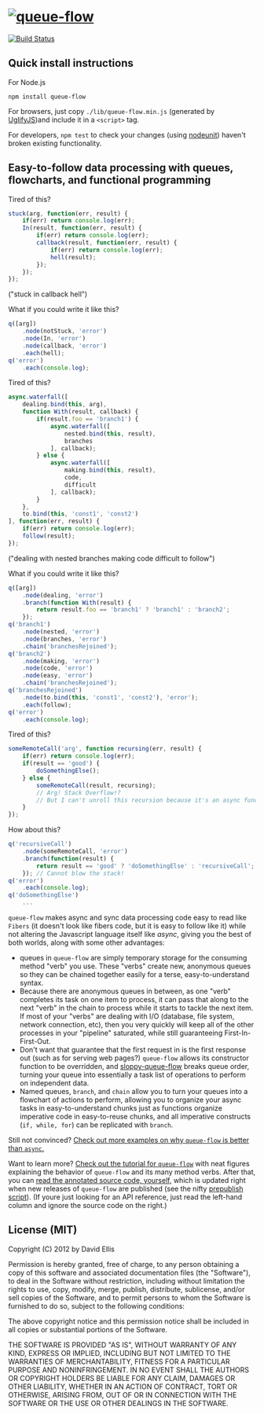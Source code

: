 # [![queue-flow](http://dfellis.github.com/queue-flow/images/queue-flow-logo.svg)](http://dfellis.github.com/queue-flow)

[![Build Status](https://secure.travis-ci.org/dfellis/queue-flow.png)](http://travis-ci.org/dfellis/queue-flow)

## Quick install instructions

For Node.js

    npm install queue-flow

For browsers, just copy ``./lib/queue-flow.min.js`` (generated by [UglifyJS](https://github.com/mishoo/UglifyJS/))and include it in a ``<script>`` tag.

For developers, ``npm test`` to check your changes (using [nodeunit](https://github.com/caolan/nodeunit/)) haven't broken existing functionality.

## Easy-to-follow data processing with queues, flowcharts, and functional programming

Tired of this?

```js
stuck(arg, function(err, result) {
    if(err) return console.log(err);
    In(result, function(err, result) {
        if(err) return console.log(err);
        callback(result, function(err, result) {
            if(err) return console.log(err);
            hell(result);
        });
    });
});
```

("stuck in callback hell")

What if you could write it like this?

```js
q([arg])
    .node(notStuck, 'error')
    .node(In, 'error')
    .node(callback, 'error')
    .each(hell);
q('error')
    .each(console.log);
```

Tired of this?

```js
async.waterfall([
    dealing.bind(this, arg),
    function With(result, callback) {
        if(result.foo == 'branch1') {
            async.waterfall([
                nested.bind(this, result),
                branches
            ], callback);
        } else {
            async.waterfall([
                making.bind(this, result),
                code,
                difficult
            ], callback);
        }
    },
    to.bind(this, 'const1', 'const2')
], function(err, result) {
    if(err) return console.log(err);
    follow(result);
});
```

("dealing with nested branches making code difficult to follow")

What if you could write it like this?

```js
q([arg])
    .node(dealing, 'error')
    .branch(function With(result) {
        return result.foo == 'branch1' ? 'branch1' : 'branch2';
    });
q('branch1')
    .node(nested, 'error')
    .node(branches, 'error')
    .chain('branchesRejoined');
q('branch2')
    .node(making, 'error')
    .node(code, 'error')
    .node(easy, 'error')
    .chain('branchesRejoined');
q('branchesRejoined')
    .node(to.bind(this, 'const1', 'const2'), 'error');
    .each(follow);
q('error')
    .each(console.log);
```

Tired of this?

```js
someRemoteCall('arg', function recursing(err, result) {
    if(err) return console.log(err);
    if(result == 'good') {
        doSomethingElse();
    } else {
        someRemoteCall(result, recursing);
        // Arg! Stack Overflow!?
        // But I can't unroll this recursion because it's an async function, right?
    }
});
```

How about this?

```js
q('recursiveCall')
    .node(someRemoteCall, 'error')
    .branch(function(result) {
        return result == 'good' ? 'doSomethingElse' : 'recursiveCall';
    }); // Cannot blow the stack!
q('error')
    .each(console.log);
q('doSomethingElse')
    ...
```

``queue-flow`` makes async and sync data processing code easy to read like ``Fibers`` (it doesn't look like fibers code, but it is easy to follow like it) while not altering the Javascript language itself like *async*, giving you the best of both worlds, along with some other advantages:

* queues in ``queue-flow`` are simply temporary storage for the consuming method "verb" you use. These "verbs" create new, anonymous queues so they can be chained together easily for a terse, easy-to-understand syntax.
* Because there are anonymous queues in between, as one "verb" completes its task on one item to process, it can pass that along to the next "verb" in the chain to process while it starts to tackle the next item. If most of your "verbs" are dealing with I/O (database, file system, network connection, etc), then you very quickly will keep all of the other processes in your "pipeline" saturated, while still guaranteeing First-In-First-Out.
* Don't want that guarantee that the first request in is the first response out (such as for serving web pages?) ``queue-flow`` allows its constructor function to be overridden, and [sloppy-queue-flow](https://github.com/dfellis/sloppy-queue-flow) breaks queue order, turning your queue into essentially a task list of operations to perform on independent data.
* Named queues, ``branch``, and ``chain`` allow you to turn your queues into a flowchart of actions to perform, allowing you to organize your async tasks in easy-to-understand chunks just as functions organize imperative code in easy-to-reuse chunks, and all imperative constructs (``if, while, for``) can be replicated with ``branch``.

Still not convinced? [Check out more examples on why ``queue-flow`` is better than ``async``.](http://dfellis.github.com/queue-flow/2012/09/22/why-queue-flow/)

Want to learn more? [Check out the tutorial for ``queue-flow``](http://dfellis.github.com/queue-flow/2012/09/21/tutorial/) with neat figures explaining the behavior of ``queue-flow`` and its many method verbs. After that, you can [read the annotated source code, yourself](http://dfellis.github.com/queue-flow/docs/queue-flow.html), which is updated right when new releases of ``queue-flow`` are published (see the nifty [prepublish script](https://github.com/dfellis/queue-flow/blob/master/prepublish.sh)). (If youre just looking for an API reference, just read the left-hand column and ignore the source code on the right.)

## License (MIT)

Copyright (C) 2012 by David Ellis

Permission is hereby granted, free of charge, to any person obtaining a copy
of this software and associated documentation files (the "Software"), to deal
in the Software without restriction, including without limitation the rights
to use, copy, modify, merge, publish, distribute, sublicense, and/or sell
copies of the Software, and to permit persons to whom the Software is
furnished to do so, subject to the following conditions:

The above copyright notice and this permission notice shall be included in
all copies or substantial portions of the Software.

THE SOFTWARE IS PROVIDED "AS IS", WITHOUT WARRANTY OF ANY KIND, EXPRESS OR
IMPLIED, INCLUDING BUT NOT LIMITED TO THE WARRANTIES OF MERCHANTABILITY,
FITNESS FOR A PARTICULAR PURPOSE AND NONINFRINGEMENT. IN NO EVENT SHALL THE
AUTHORS OR COPYRIGHT HOLDERS BE LIABLE FOR ANY CLAIM, DAMAGES OR OTHER
LIABILITY, WHETHER IN AN ACTION OF CONTRACT, TORT OR OTHERWISE, ARISING FROM,
OUT OF OR IN CONNECTION WITH THE SOFTWARE OR THE USE OR OTHER DEALINGS IN
THE SOFTWARE.
